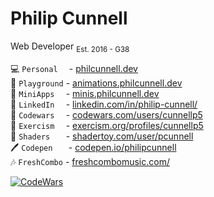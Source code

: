 <h1>Philip Cunnell</h1>

<p>
  Web Developer
  <sub>Est. 2016 - G38</sub>
</p>

💻 ```Personal  ``` - [philcunnell.dev](https://philcunnell.dev)
</br>🧶 ```Playground``` - [animations.philcunnell.dev](https://animations.philcunnell.dev)
</br>🥽 ```MiniApps  ``` - [minis.philcunnell.dev](https://minis.philcunnell.dev)
</br>📄 ```LinkedIn  ``` - [linkedin.com/in/philip-cunnell/](https://www.linkedin.com/in/philip-cunnell/)
</br>🥷 ```Codewars  ``` - [codewars.com/users/cunnellp5](https://www.codewars.com/users/cunnellp5)
</br>👹 ```Exercism  ``` - [exercism.org/profiles/cunnellp5](https://exercism.org/profiles/cunnellp5)
</br>👾 ```Shaders   ``` - [shadertoy.com/user/pcunnell](https://www.shadertoy.com/user/pcunnell)
</br>🖊️ ```Codepen   ``` - [codepen.io/philipcunnell](https://codepen.io/philipcunnell)
</br>🎶 ```FreshCombo``` - [freshcombomusic.com/](https://freshcombomusic.com/) 

[![CodeWars](https://www.codewars.com/users/cunnellp5/badges/micro)](https://www.codewars.com/users/cunnellp5)
